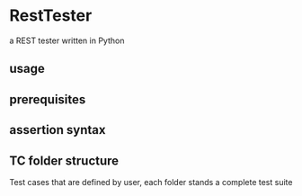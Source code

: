 # RestTester
a REST tester written in Python

## usage

## prerequisites


## assertion syntax


## TC folder structure
Test cases that are defined by user, each folder stands a complete test suite
